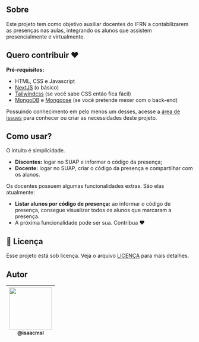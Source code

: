 ## Sobre

Este projeto tem como objetivo auxiliar docentes do IFRN a contabilizarem as presenças nas aulas, integrando os alunos que assistem presencialmente e virtualmente.

## Quero contribuir ❤️

**Pré-requisitos:**
- HTML, CSS e Javascript
- [NextJS](https://nextjs.org/) (o básico)
- [Tailwindcss](https://tailwindcss.com/) (se você sabe CSS então fica fácil)
- [MongoDB](https://www.mongodb.com/) e [Mongoose](https://mongoosejs.com/) (se você pretende mexer com o back-end)

Possuindo conhecimento em pelo menos um desses, acesse a [área de issues](https://github.com/isaacmsl/presenca-suap-ifrn/issues) para conhecer ou criar as necessidades deste projeto. 

## Como usar?

O intuito é simplicidade. 

- **Discentes:** logar no SUAP e informar o código da presença;
- **Docente:** logar no SUAP, criar o código da presença e compartilhar com os alunos.

Os docentes possuem algumas funcionalidades extras. São elas atualmente:

- **Listar alunos por código de presença:** ao informar o código de presença, consegue visualizar todos os alunos que marcaram a presença.
- A próxima funcionalidade pode ser sua. Contribua ❤️

## 📝 Licença

Esse projeto está sob licença. Veja o arquivo [LICENÇA](LICENSE.md) para mais detalhes.

## Autor

| [<img src="https://avatars3.githubusercontent.com/u/31693006?s=460&v=4" width=115><br><sub>@isaacmsl</sub>](https://github.com/isaacmsl) |
| :---: |
